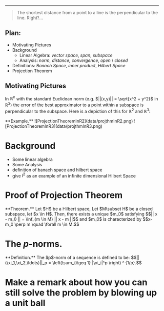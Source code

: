 ------

> The shortest distance from a point to a line is the perpendicular to the line. Right?...

## Plan: 
- Motivating Pictures
- Background
  * Linear Algebra: _vector space_, _span_, _subspace_
  * Analysis: _norm_, _distance_, _convergence_, _open_ / _closed_
- Definitions: _Banach Space_, _inner product_, _Hilbert Space_
- Projection Theorem

## Motivating Pictures

In $\mathbb{R}^n$ with the standard Euclidean norm (e.g. $||(x,y)|| = \sqrt{x^2 + y^2}$ in $\mathbb{R}^2$) the error of the best approximator to a point within a subspace is perpendicular to the subspace.
Here is a depiction of this for $\mathbb{R}^2$ and $\mathbb{R}^3$:

<div class="ex envbox">**Example.**
![ProjectionTheoremInR2](data/projthmInR2.png)
![ProjectionTheoremInR3](data/projthmInR3.png)
</div>

# Background
  - Some linear algebra
  - Some Analysis
  - definition of banach space and hilbert space
  - give $l^2$ as an example of an infinite dimensional Hilbert Space

# Proof of Projection Theorem

<div class="thm envbox">**Theorem.**
  Let $H$ be a Hilbert space, Let $M\subset H$ be a closed subspace, let $x \in H$. Then, there exists a unique $m_0$ satisfying
  $$|| x - m_0 || = \inf_{m \in M} || x - m ||$$
  and $m_0$ is characterized by 
  $$x-m_0 \perp m \quad \forall m \in M.$$
</div>

# The $p$-norms.

<div class="defn envbox">**Definition.**
The $p$-norm of a sequence is defined to be:
$$||(\xi_1,\xi_2,\ldots)||_p = \left(\sum_{i\geq 1} |\xi_i|^p \right) ^ {1/p}.$$
</div>

# Make a remark about how you can still solve the problem by blowing up a unit ball



<!-- # this is a test -->

<!-- ### what -->

<!-- thm -->
<!--   blah blah  -->
<!--     blah -->
<!--     asdfjasdfasd -->
<!-- end thm -->

<!-- begin thm -->
<!-- Given a closed set G and an open set G tilda there exists a unieq x in H such that x convolved with the abelian subgroup fo QQ generated by modding out by all comutators is normal and uncountably finite  -->
<!-- end thm -->

<!-- ### asbasdf -->

<!-- - heyo -->
<!-- - brobro -->
<!-- - yayaya -->

<!-- $$\int_0^1 x^2 dx$$ -->

<!-- $3x+44 = \sqrt{55}$ -->


<!-- ```python -->
<!-- def test(x): -->
<!--   return x*2 -->

<!-- x = [1,2,3,4] -->
<!-- print(x) -->
<!-- ``` -->

<!-- ```javascript -->
<!-- function fany(bl){ -->
<!--   if(test){ -->
<!--     console.log("ro"); -->
<!--   } -->
<!-- } -->
<!-- ``` -->



<!-- ----- -->

